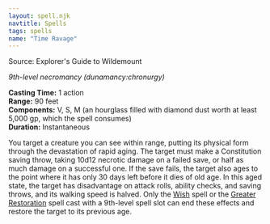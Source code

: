 ```yaml
---
layout: spell.njk
navtitle: Spells
tags: spells
name: "Time Ravage"
---
```

Source: Explorer's Guide to Wildemount

_9th-level necromancy (dunamancy:chronurgy)_

**Casting Time:** 1 action  
**Range:** 90 feet  
**Components:** V, S, M (an hourglass filled with diamond dust worth at least 5,000 gp, which the spell consumes)  
**Duration:** Instantaneous

You target a creature you can see within range, putting its physical form through the devastation of rapid aging. The target must make a Constitution saving throw, taking 10d12 necrotic damage on a failed save, or half as much damage on a successful one. If the save fails, the target also ages to the point where it has only 30 days left before it dies of old age. In this aged state, the target has disadvantage on attack rolls, ability checks, and saving throws, and its walking speed is halved. Only the <a href="{{ '/spells/Wish' | url }}">Wish</a> spell or the <a href="{{ '/spells/Greater Restoration' | url }}">Greater Restoration</a> spell cast with a 9th-level spell slot can end these effects and restore the target to its previous age.